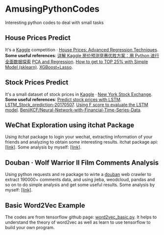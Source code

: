 # AmusingPythonCodes
Interesting python codes to deal with small tasks

## House Prices Predict
It's a [Kaggle](https://www.kaggle.com/) competition · [House Prices: Advanced Regression Techniques](https://www.kaggle.com/c/house-prices-advanced-regression-techniques).
**Some useful references**:
[详解 Kaggle 房价预测竞赛优胜方案：用 Python 进行全面数据探索](https://www.leiphone.com/news/201704/Py7Mu3TwRF97pWc7.html)
[PCA and Regression](https://www.kaggle.com/miguelangelnieto/pca-and-regression).
[How to get to TOP 25% with Simple Model (sklearn)](https://www.kaggle.com/neviadomski/how-to-get-to-top-25-with-simple-model-sklearn).
[XGBoost+Lasso](https://www.kaggle.com/humananalog/xgboost-lasso/code/code).

## Stock Prices Predict
It's a small dataset of stock prices in [Kaggle](https://www.kaggle.com/) · [New York Stock Exchange](https://www.kaggle.com/dgawlik/nyse).
**Some useful references**:
[Predict stock prices with LSTM](https://www.kaggle.com/pablocastilla/predict-stock-prices-with-lstm).
[LSTM_Stock_prediction-20170507](https://www.kaggle.com/benjibb/lstm-stock-prediction-20170507).
[Using F score to evaluate the LSTM model](https://www.kaggle.com/amberhahn/using-f-score-to-evaluate-the-lstm-model/code).
[BenjiKCF/Neural-Network-with-Financial-Time-Series-Data](https://github.com/BenjiKCF/Neural-Network-with-Financial-Time-Series-Data).

## WeChat Exploration using itchat Package
Using itchat package to login your wechat, extracting information of your friends and analyzing to obtain some interesting results.
itchat package api: [[link]](https://itchat.readthedocs.io/zh/latest/api/).
Some analysis by myself: [[link]](https://isaacchanghau.github.io/2017/09/10/Python-itchat包分析微信朋友/).

## Douban · Wolf Warrior II Film Comments Analysis
Using python requests and re package to wirte a [douban](https://movie.douban.com/subject/26363254/comments?start=0) web crawler to extract 190000+ comments data, and using jieba, weodcloud, pandas and so on to do simple analysis and get some useful results.
Some analysis by myself: [[link]](https://isaacchanghau.github.io/2017/09/10/Python-浅析-战狼2-170000-影评数据/).

## Basic Word2Vec Example
The codes are from tensorflow github page: [word2vec_basic.py](https://github.com/tensorflow/tensorflow/blob/master/tensorflow/examples/tutorials/word2vec/word2vec_basic.py). It helps to understand the theory of word2vec as well as learn to use tensorflow to build your own program.
